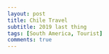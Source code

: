 ```yaml
---
layout: post
title: Chile Travel
subtitle: 2019 last thing
tags: [South America, Tourist]
comments: true
---
```

